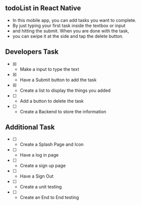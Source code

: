 ## todoList in React Native
* In this mobile app, you can add tasks you want to complete.
* By just typing your first task inside the textbox or input
* and hitting the submit. When you are done with the task,
* you can swipe it at the side and tap the delete button.

## Developers Task
* [X] - Make a input to type the text
* [X] - Have a Submit button to add the task
* [X] - Create a list to display the things you added
* [ ] - Add a button to delete the task
* [ ] - Create a Backend to store the information

## Additional Task
* [ ] - Create a Splash Page and Icon
* [ ] - Have a log in page
* [ ] - Create a sign up page
* [ ] - Have a Sign Out
* [ ] - Create a unit testing 
* [ ] - Create an End to End testing